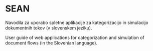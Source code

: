 # SEAN
Navodila za uporabo spletne aplikacije za kategorizacijo in simulacijo dokumentnih tokov (v slovenskem jeziku).

User guide of web applications for categorization and simulation of document flows (in the Slovenian language).
